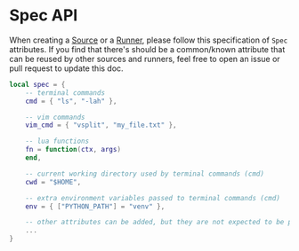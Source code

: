 # Spec API

When creating a [Source](./source.md) or a [Runner](./runner.md), please follow this specification of `Spec` attributes. If you find that there's should be a common/known attribute that can be reused by other sources and runners, feel free to open an issue or pull request to update this doc.

```lua
local spec = {
    -- terminal commands
    cmd = { "ls", "-lah" },

    -- vim commands
    vim_cmd = { "vsplit", "my_file.txt" },

    -- lua functions
    fn = function(ctx, args)
    end,

    -- current working directory used by terminal commands (cmd)
    cwd = "$HOME",

    -- extra environment variables passed to terminal commands (cmd)
    env = { ["PYTHON_PATH"] = "venv" },

    -- other attributes can be added, but they are not expected to be present
    ...
}
```
